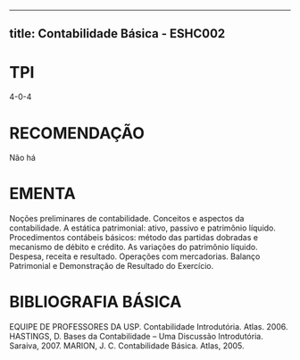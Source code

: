 
---
title: Contabilidade Básica - ESHC002 
---

# TPI

4-0-4

# RECOMENDAÇÃO

Não há

# EMENTA

Noções preliminares de contabilidade. Conceitos e aspectos da contabilidade. A estática patrimonial: ativo, passivo e patrimônio líquido. Procedimentos contábeis básicos: método das partidas dobradas e mecanismo de débito e crédito. As variações do patrimônio líquido. Despesa, receita e resultado. Operações com mercadorias. Balanço Patrimonial e Demonstração de Resultado do Exercício.

# BIBLIOGRAFIA BÁSICA

EQUIPE DE PROFESSORES DA USP. Contabilidade Introdutória. Atlas. 2006. 
HASTINGS, D. Bases da Contabilidade – Uma Discussão Introdutória. Saraiva, 2007.
MARION, J. C. Contabilidade Básica. Atlas, 2005.
        